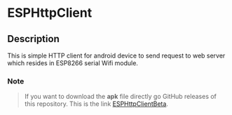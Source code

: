 # ESPHttpClient

## Description
This is simple HTTP client for android device to send request to web server which resides in ESP8266 serial Wifi module.

### Note
>If you want to download the **apk** file directly go GitHub releases of this repository. This is the link [ESPHttpClientBeta](https://github.com/Arduino-and-RaspberryPi/ESPHttpClient/releases).
